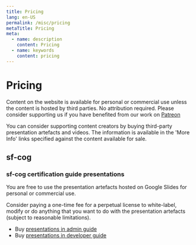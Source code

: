 ```yaml
---
title: Pricing
lang: en-US
permalink: /misc/pricing
metaTitle: Pricing
meta:
  - name: description
    content: Pricing
  - name: keywords
    content: pricing
---
```


# Pricing

Content on the website is available for personal or commercial use unless the content is hosted by third parties. No attribution required. Please consider supporting us if you have benefited from our work on [Patreon](https://www.patreon.com/crmcog)

You can consider supporting content creators by buying third-party presentation artefacts and videos. The information is available in the 'More Info' links specified against the content available for sale.

## sf-cog

### sf-cog certification guide presentations

You are free to use the presentation artefacts hosted on Google Slides for personal or commercial use.

Consider paying a one-time fee for a perpetual license to white-label, modify or do anything that you want to do with the presentation artefacts (subject to reasonable limitations).

- Buy [presentations in admin guide](https://payhip.com/b/hxX8)
- Buy [presentations in developer guide](https://payhip.com/b/UH4M)
